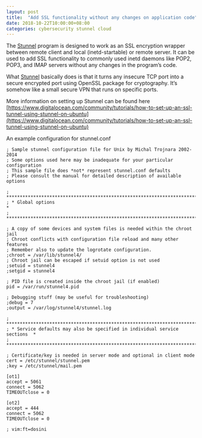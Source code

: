 ```yaml
---
layout: post
title:  "Add SSL functionality without any changes on application code"
date: 2018-10-22T10:00:00+08:00
categories: cybersecurity stunnel cloud
---
```

The [Stunnel](https://www.stunnel.org/) program is designed to work as an SSL encryption wrapper between remote client and local (inetd-startable) or remote server. It can be used to add SSL functionality to commonly used inetd daemons like POP2, POP3, and IMAP servers without any changes in the program’s code.

What [Stunnel](https://www.stunnel.org/) basically does is that it turns any insecure TCP port into a secure encrypted port using OpenSSL package for cryptography. It’s somehow like a small secure VPN that runs on specific ports.

More information on setting up Stunnel can be found here [https://www.digitalocean.com/community/tutorials/how-to-set-up-an-ssl-tunnel-using-stunnel-on-ubuntu](https://www.digitalocean.com/community/tutorials/how-to-set-up-an-ssl-tunnel-using-stunnel-on-ubuntu)

An example configuration for stunnel.conf 
```
; Sample stunnel configuration file for Unix by Michal Trojnara 2002-2014
; Some options used here may be inadequate for your particular configuration
; This sample file does *not* represent stunnel.conf defaults
; Please consult the manual for detailed description of available options

; **************************************************************************
; * Global options                                                         *
; **************************************************************************

; A copy of some devices and system files is needed within the chroot jail
; Chroot conflicts with configuration file reload and many other features
; Remember also to update the logrotate configuration.
;chroot = /var/lib/stunnel4/
; Chroot jail can be escaped if setuid option is not used
;setuid = stunnel4
;setgid = stunnel4

; PID file is created inside the chroot jail (if enabled)
pid = /var/run/stunnel4.pid

; Debugging stuff (may be useful for troubleshooting)
;debug = 7
;output = /var/log/stunnel4/stunnel.log

; **************************************************************************
; * Service defaults may also be specified in individual service sections  *
; **************************************************************************

; Certificate/key is needed in server mode and optional in client mode
cert = /etc/stunnel/stunnel.pem
;key = /etc/stunnel/mail.pem

[ot1]
accept = 5061
connect = 5062
TIMEOUTclose = 0

[ot2]
accept = 444
connect = 5062
TIMEOUTclose = 0

; vim:ft=dosini
```